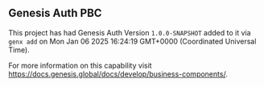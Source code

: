 ## Genesis Auth PBC

This project has had Genesis Auth Version `1.0.0-SNAPSHOT` added to it via `genx add` on Mon Jan 06 2025 16:24:19 GMT+0000 (Coordinated Universal Time).

For more information on this capability visit https://docs.genesis.global/docs/develop/business-components/.
